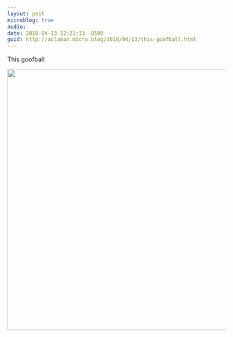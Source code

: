 ```yaml
---
layout: post
microblog: true
audio: 
date: 2018-04-13 12:21:13 -0500
guid: http://aclaman.micro.blog/2018/04/13/this-goofball.html
---
```

This goofball

<img src="http://micro.alexclaman.com/uploads/2018/e656af4dce.jpg" width="600" height="600" />
